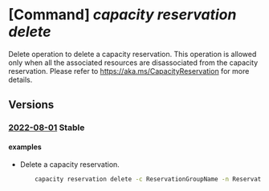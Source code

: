 # [Command] _capacity reservation delete_

Delete operation to delete a capacity reservation. This operation is allowed only when all the associated resources are disassociated from the capacity reservation. Please refer to https://aka.ms/CapacityReservation for more details.

## Versions

### [2022-08-01](/Resources/mgmt-plane/L3N1YnNjcmlwdGlvbnMve30vcmVzb3VyY2Vncm91cHMve30vcHJvdmlkZXJzL21pY3Jvc29mdC5jb21wdXRlL2NhcGFjaXR5cmVzZXJ2YXRpb25ncm91cHMve30vY2FwYWNpdHlyZXNlcnZhdGlvbnMve30=/2022-08-01.xml) **Stable**

<!-- mgmt-plane /subscriptions/{}/resourcegroups/{}/providers/microsoft.compute/capacityreservationgroups/{}/capacityreservations/{} 2022-08-01 -->

#### examples

- Delete a capacity reservation.
    ```bash
        capacity reservation delete -c ReservationGroupName -n ReservationName -g MyResourceGroup --yes
    ```

